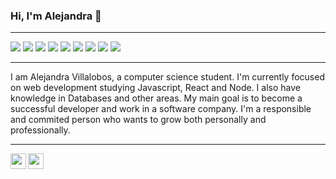 ### Hi, I'm Alejandra 👋
___
![](https://img.shields.io/badge/-React%23-blue)
![](https://img.shields.io/badge/-Node%23-blue)
![](https://img.shields.io/badge/-HTML-blue)
![](https://img.shields.io/badge/-CSS-blue)
![](https://img.shields.io/badge/-SQL-blue)
![](https://img.shields.io/badge/-Docker-blue)
![](https://img.shields.io/badge/-Javascript-blue)
![](https://img.shields.io/badge/-C%23-blue)
![](https://img.shields.io/badge/-C%2B%2B-blue)

___
I am Alejandra Villalobos, a computer science student. I'm currently focused on web development studying Javascript, React and Node. I also have knowledge in Databases and other areas. My main goal is to become a successful developer and work in a software company. I'm a responsible and commited person who wants to grow both personally and professionally.
___
<a href="https://www.linkedin.com/in/alejandra-villalobos-558972203/"><img align="left" width="25px" src="https://simpleicons.now.sh/linkedin/495f7e" /></a>
<a href="https://github.com/Alejandra-Villalobos"><img align="left" width="25px" src="https://simpleicons.vercel.app/github/aaa"/></a>
